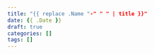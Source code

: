 ```yaml
---
title: "{{ replace .Name "-" " " | title }}"
date: {{ .Date }}
draft: true
categories: []
tags: []
---
```


<!--more-->